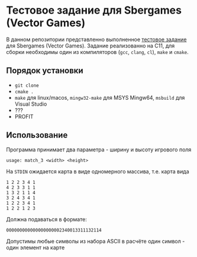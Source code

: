 # Тестовое задание для Sbergames (Vector Games)

В данном репозитории представленно выполненное [тестовое задание](https://1drv.ms/b/s!Ap-Rb0a1laW3-0o39r_OUyN3iRXl?e=1fMZM5) для Sbergames (Vector Games).
Задание реализованно на C11, для сборки необходимы один из компиляторов (`gcc`, `clang`, `cl`), `make` и `cmake`.

## Порядок установки

+ `git clone`
+ `cmake .`
+ `make` для linux/macos, `mingw32-make` для MSYS Mingw64, `msbuild` для Visual Studio
+ ???
+ PROFIT

## Использование
Программа принимает два параметра - ширину и высоту игрового поля
```
usage: match_3 <width> <height>
```

На `STDIN` ожидается карта в виде одномерного массива, т.е. карта вида
```
1 2 2 3 4 1
4 2 3 3 1 1
1 3 2 1 1 4
3 2 4 3 4 1
1 2 2 3 4 1
1 2 2 1 2 3
```

Должна подаваться в формате:
```
000000000000000000002340013311132114
```
Допустимы любые символы из набора ASCII в расчёте один символ - один элемент на карте

